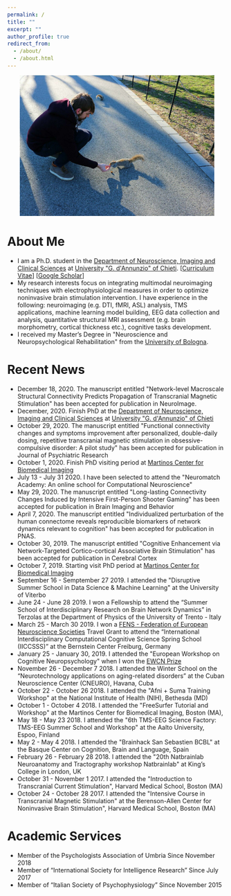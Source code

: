 ```yaml
---
permalink: /
title: ""
excerpt: ""
author_profile: true
redirect_from:
  - /about/
  - /about.html
---
```


<p align="center">
  <img src="https://github.com/Davi1990/Davi1990.github.io/blob/master/images/Dave.jpg?raw=true" alt="Photo" style="width: 450px;"/>
</p>

# About Me
* I am a Ph.D. student in the [Department of Neuroscience, Imaging and Clinical Sciences](https://www.dni.unich.it/dottorato/business-and-behavioural-sciences) at [University "G. d'Annunzio" of Chieti](http://www.bbs.unich.it/). [[Curriculum Vitae](https://davi1990.github.io/files/CV_Davide_Momi-merged.pdf)] [[Google Scholar](https://scholar.google.com/citations?user=I-BACCgAAAAJ&hl=en)]
* My research interests focus on integrating multimodal neuroimaging techniques with electrophysiological measures in order to optimize noninvasive brain stimulation intervention. I have experience in the following: neuroimaging (e.g. DTI, fMRI, ASL) analysis, TMS applications, machine learning model building, EEG data collection and analysis, quantitative structural MRI assessment (e.g. brain morphometry, cortical thickness etc.), cognitive tasks development.
* I received my Master’s Degree in "Neuroscience and Neuropsychological Rehabilitation" from the [University of Bologna](https://www.unibo.it/en/teaching/degree-programmes/programme/2014/0989).

# Recent News
* December 18, 2020. The manuscript entitled "Network-level Macroscale Structural Connectivity Predicts Propagation of Transcranial Magnetic Stimulation" has been accepted for publication in NeuroImage.
* December, 2020. Finish PhD at the [Department of Neuroscience, Imaging and Clinical Sciences](https://www.dni.unich.it/dottorato/business-and-behavioural-sciences) at [University "G. d'Annunzio" of Chieti](http://www.bbs.unich.it/)
* October 29, 2020. The manuscript entitled "Functional connectivity changes and symptoms improvement after personalized, double-daily dosing, repetitive transcranial magnetic stimulation in obsessive-compulsive disorder: A pilot study" has been accepted for publication in Journal of Psychiatric Research
* October 1, 2020. Finish PhD visiting period at [Martinos Center for Biomedical Imaging](https://www.martinos.org/)
* July 13 - July 31 2020. I have been selected to attend the "Neuromatch Academy: An online school for Computational Neuroscience"
* May 29, 2020. The manuscript entitled "Long-lasting Connectivity Changes Induced by Intensive First-Person Shooter Gaming" has been accepted for publication in Brain Imaging and Behavior
* April 7, 2020. The manuscript entitled "Individualized perturbation of the human connectome reveals reproducible biomarkers of network dynamics relevant to cognition" has been accepted for publication in PNAS.
* October 30, 2019.  The manuscript entitled "Cognitive Enhancement via Network-Targeted Cortico-cortical Associative Brain Stimulation" has been accepted for publication in Cerebral Cortex
* October 7, 2019. Starting visit PhD period at [Martinos Center for Biomedical Imaging](https://www.martinos.org/)
*  September 16 - Semptember 27 2019. I attended the "Disruptive Summer School in Data Science & Machine Learning" at the University of Viterbo
* June 24 - June 28 2019. I won a Fellowship to attend the “Summer School of Interdisciplinary Research on Brain Network Dynamics” in Terzolas at the Department of Physics of the University of Trento - Italy
* March 25 - March 30 2019. I won a [FENS - Federation of European Neuroscience Societies](https://www.fens.org/) Travel Grant to attend the “International Interdisciplinary Computational Cognitive Science Spring School (IICCSSS)” at the Bernstein Center Freiburg, Germany
* January 25 - January 30, 2019. I attended the "European Workshop on Cognitive Neuropsychology" when I won the [EWCN Prize](https://sites.google.com/view/ewcn/ewcn-prize/ewcn-prize-2019)
* November 26 - December 7 2018. I attended the Winter School on the “Neurotechnology applications on aging-related disorders” at the Cuban Neuroscience Center (CNEURO), Havana, Cuba
* October 22 - October 26 2018. I attended the "Afni + Suma Training Workshop" at the National Institute of Health (NIH), Bethesda (MD)
* October 1 - October 4 2018. I attended the "FreeSurfer Tutorial and Workshop" at the Martinos Center for Biomedical Imaging, Boston (MA),
* May 18 - May 23 2018. I attended the "6th TMS-EEG Science Factory: TMS-EEG Summer School and Workshop" at the Aalto University, Espoo, Finland
* May 2 - May 4 2018. I attended the "Brainhack San Sebastien BCBL" at the Basque Center on Cognition, Brain and Language, Spain
* February 26 - February 28 2018. I attended the "20th Natbrainlab Neuroanatomy and Tractography workshop Natbrainlab" at King’s College in London, UK
* October 31 - November 1 2017. I attended the "Introduction to Transcranial Current Stimulation", Harvard Medical School, Boston (MA)
* October 24 - October 28 2017. I attended the "Intensive Course in Transcranial Magnetic Stimulation" at the Berenson-Allen Center for Noninvasive Brain Stimulation", Harvard Medical School, Boston (MA)

# Academic Services
* Member of the Psychologists Association of Umbria Since November 2018
* Member of “International Society for Intelligence Research” Since July 2017
* Member of “Italian Society of Psychophysiology” Since November 2015
